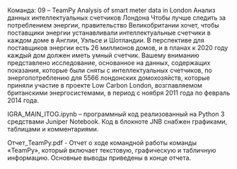 Команда: 09 – TeamPy
Analysis of smart meter data in London
Анализ данных интеллектуальных счетчиков Лондона
Чтобы лучше следить за потреблением энергии, правительство Великобритании хочет, чтобы поставщики энергии устанавливали интеллектуальные счетчики в каждом доме в Англии, Уэльсе и Шотландии. В перспективе для поставщиков энергии есть 26 миллионов домов, и в планах к 2020 году каждый дом должен иметь умный счетчик.
Вашему вниманию представлено исследование, основанное на данных, содержащих показания, которые были сняты с интеллектуальных счетчиков, по энергопотреблению для 5566 лондонских домохозяйств, которые приняли участие в проекте Low Carbon London, возглавляемом британскими энергосистемами, в период с ноября 2011 года по февраль 2014 года.


IGRA_MAIN_ITOG.ipynb – программный код реализованный на Python 3 средствами Juniper Notebook. Код в блокноте JNB снабжен графиками, таблицами и комментариями.

Отчет_TeamPy.pdf - Отчет о ходе командной работы команды «TeamPy», который включает текстовую, графическую и табличную информацию. Основные выводы приведены в конце отчета.
